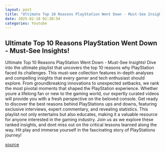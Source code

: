 ```yaml
---
layout: post
title: "Ultimate Top 10 Reasons PlayStation Went Down - Must-See Insights!"
date: 2025-02-10 02:20:54
categories: Youtube
---
```


## Ultimate Top 10 Reasons PlayStation Went Down - Must-See Insights!

Ultimate Top 10 Reasons PlayStation Went Down - Must-See Insights!
Dive into the ultimate playlist that uncovers the top 10 reasons why PlayStation faced its challenges. This must-see collection features in-depth analyses and compelling insights that every gamer and tech enthusiast should explore. 
From groundbreaking innovations to unexpected setbacks, we rank the most pivotal moments that shaped the PlayStation experience. Whether youre a lifelong fan or new to the gaming world, our expertly curated videos will provide you with a fresh perspective on the beloved console.
Get ready to discover the best reasons behind PlayStations ups and downs, featuring exclusive interviews, expert commentary, and revealing statistics. This playlist not only entertains but also educates, making it a valuable resource for anyone interested in the gaming industry.
Join us as we explore these ranked insights, and dont miss out on the critical lessons learned along the way. Hit play and immerse yourself in the fascinating story of PlayStations journey!

[source](https://www.youtube.com/playlist?list=PLWn1UwZrNc3VATv8zYsz9WuqfO9ybPjUc)